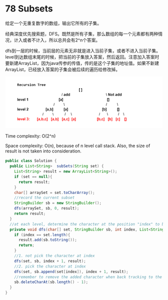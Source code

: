 # 78 Subsets

给定一个无重复数字的数组，输出它所有的子集。

经典深度优先搜索题，DFS。既然是所有子集，那么数组的每一个元素都有两种情况，计入或者不计入，所以总共会有2^n个答案。

dfs到一层的时候，当前层的元素无非就是进入当前子集，或者不进入当前子集。level到达数组末尾的时候，把当前的子集放入答案，然后返回。注意加入答案时要新建ArrayList，因为java传参的传值，传的是这个子集的地址值。如果不新建ArrayList，已经放入答案的子集会被后续的遍历给修改掉。

![78.Subsets](assets\images\78.Subsets.jpg)

Time complexity: O(2^n)

Space complexity: O(n), because of n level call stack. Also, the size of result is not taken into consideration.

```java
public class Solution {
  public List<String>  subSets(String set) {
    List<String> result = new ArrayList<String>();
    if (set == null){
      return result;
    }
    char[] arraySet = set.toCharArray();
    //record the current subset
    StringBuilder sb = new StringBuilder();
    dfs(arraySet, sb, 0, result);
    return result;
  }
  //at each level, determine the character at the position "index" to be picked or not
  private void dfs(char[] set, StringBuilder sb, int index, List<String> result){
    if (index == set.length){
      result.add(sb.toString());
      return;
    }
    //1. not pick the character at index
    dfs(set, sb, index + 1, result);
    //2. pick the character at index
    dfs(set, sb.append(set[index]), index + 1, result);
    //remember to remove the added character when back tracking to the previous level
    sb.deleteCharAt(sb.length() - 1);
  }
}
```